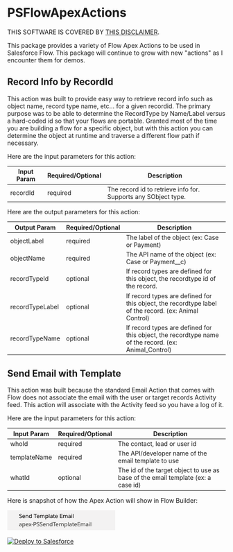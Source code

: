 # PSFlowApexActions
THIS SOFTWARE IS COVERED BY [THIS DISCLAIMER](https://raw.githubusercontent.com/thedges/Disclaimer/master/disclaimer.txt).

This package provides a variety of Flow Apex Actions to be used in Salesforce Flow. This package will continue to grow with new "actions" as I encounter them for demos.

## Record Info by RecordId

This action was built to provide easy way to retrieve record info such as object name, record type name, etc... for a given recordid. The primary purpose was to be able to determine the RecordType by Name/Label versus a hard-coded id so that your flows are portable. Granted most of the time you are building a flow for a specific object, but with this action you can determine the object at runtime and traverse a different flow path if necessary.

Here are the input parameters for this action:

| Input Param | Required/Optional | Description |
| ----------- | ----------------- | ----------- |
| recordId | required | The record id to retrieve info for. Supports any SObject type. |


Here are the output parameters for this action:

| Output Param | Required/Optional | Description |
| ----------- | ----------------- | ----------- |
| objectLabel | required | The label of the object (ex: Case or Payment)|
| objectName | required | The API name of the object (ex: Case or Payment__c)|
| recordTypeId | optional | If record types are defined for this object, the recordtype id of the record. |
| recordTypeLabel | optional |  If record types are defined for this object, the recordtype label of the record. (ex: Animal Control)|
| recordTypeName | optional |  If record types are defined for this object, the recordtype name of the record. (ex: Animal_Control)|

## Send Email with Template

This action was built because the standard Email Action that comes with Flow does not associate the email with the user or target records Activity feed. This action will associate with the Activity feed so you have a log of it.

Here are the input parameters for this action:

| Input Param | Required/Optional | Description |
| ----------- | ----------------- | ----------- |
| whoId | required | The contact, lead or user id |
| templateName | required | The API/developer name of the email template to use |
| whatId | optional | The id of the target object to use as base of the email template (ex: a case id) |

Here is snapshot of how the Apex Action will show in Flow Builder:

![](https://raw.githubusercontent.com/thedges/PSFlowApexActions/master/SendTemplateEmail.png)




<a href="https://githubsfdeploy.herokuapp.com">
  <img alt="Deploy to Salesforce"
       src="https://raw.githubusercontent.com/afawcett/githubsfdeploy/master/deploy.png">
</a>

